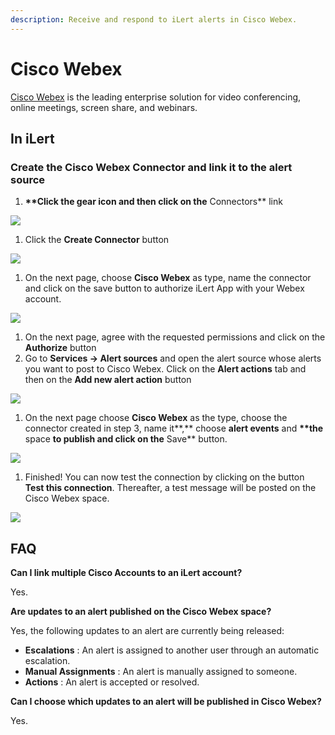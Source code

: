 ```yaml
---
description: Receive and respond to iLert alerts in Cisco Webex.
---
```


# Cisco Webex

[Cisco Webex](https://www.webex.com) is the leading enterprise solution for video conferencing, online meetings, screen share, and webinars.

## In iLert <a href="#create-alarm-source" id="create-alarm-source"></a>

### Create the Cisco Webex Connector and link it to the alert source

1. **\*\*Click the gear icon and then click on the** Connectors\*\* link

![](../.gitbook/assets/Screenshot\_16\_03\_21\_\_15\_46.png)

1. Click the **Create Connector** button

![](../.gitbook/assets/Screenshot\_16\_03\_21\_\_15\_48.png)

1. On the next page, choose **Cisco Webex** as type, name the connector and click on the save button to authorize iLert App with your Webex account.

![](../.gitbook/assets/Screenshot\_19\_03\_21\_\_07\_50.png)

1. On the next page, agree with the requested permissions and click on the **Authorize** button
2. Go to **Services -> Alert sources** and open the alert source whose alerts you want to post to Cisco Webex. Click on the **Alert actions** tab and then on the **Add new alert action** button

![](../.gitbook/assets/Screenshot\_16\_03\_21\_\_16\_04.png)

1. On the next page choose **Cisco Webex** as the type, choose the connector created in step 3, name it**,** choose **alert events** and **\*\*the** space **to publish and click on the** Save\*\* button.

![](../.gitbook/assets/Screenshot\_19\_03\_21\_\_07\_54.png)

1. Finished! You can now test the connection by clicking on the button **Test this connection**. Thereafter, a test message will be posted on the Cisco Webex space.

![](../.gitbook/assets/Screenshot\_19\_03\_21\_\_07\_21.png)

## FAQ <a href="#faq" id="faq"></a>

**Can I link multiple Cisco Accounts to an iLert account?**

Yes.

**Are updates to an alert published on the Cisco Webex space?**

Yes, the following updates to an alert are currently being released:

* **Escalations** : An alert is assigned to another user through an automatic escalation.
* **Manual Assignments** : An alert is manually assigned to someone.
* **Actions** : An alert is accepted or resolved.

**Can I choose which updates to an alert will be published in Cisco Webex?**

Yes.
